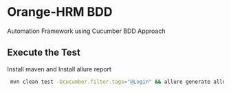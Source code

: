 # Orange-HRM BDD

Automation Framework using Cucumber BDD Approach

## Execute the Test

Install maven
and Install allure report


```bash
 mvn clean test -Dcucumber.filter.tags="@Login" && allure generate allure-results --clean -o allure-report && allure open allure-report
```
